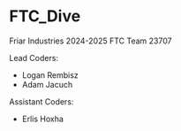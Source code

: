 # FTC_Dive
 
Friar Industries 2024-2025
FTC Team 23707

Lead Coders:
- Logan Rembisz
- Adam Jacuch

Assistant Coders:
- Erlis Hoxha